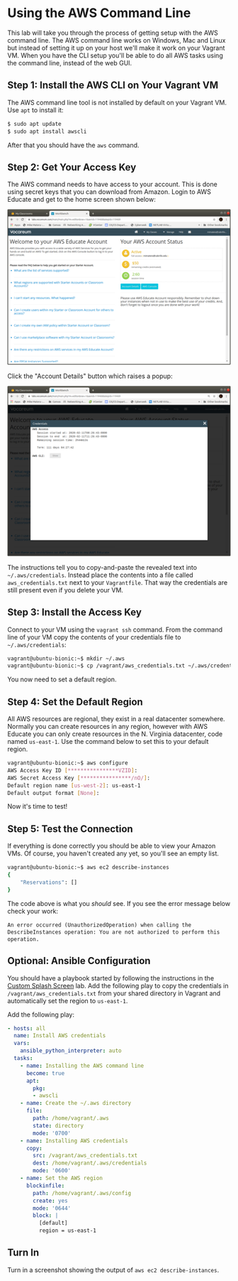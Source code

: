 # Using the AWS Command Line 

This lab will take you through the process of getting setup with the AWS command line. The AWS command line works on Windows, Mac and Linux but instead of setting it up on your host we'll make it work on your Vagrant VM. When you have the CLI setup you'll be able to do all AWS tasks using the command line, instead of the web GUI. 

## Step 1: Install the AWS CLI on Your Vagrant VM 

The AWS command line tool is not installed by default on your Vagrant VM. Use `apt` to install it:

```bash
$ sudo apt update
$ sudo apt install awscli 
``` 

After that you should have the `aws` command.

## Step 2: Get Your Access Key

The AWS command needs to have access to your account. This is done using secret keys that you can download from Amazon. Login to AWS Educate and get to the home screen shown below: 

![AWS Educate home screen](aws_educate_homescreen.png)

Click the "Account Details" button which raises a popup: 

![AWS account details](aws_hidden_credentials.png)

The instructions tell you to copy-and-paste the revealed text into `~/.aws/credentials`. Instead place the contents into a file called `aws_credentials.txt` next to your `Vagrantfile`. That way the credentials are still present even if you delete your VM. 

## Step 3: Install the Access Key 

Connect to your VM using the `vagrant ssh` command. From the command line of your VM copy the contents of your credentials file to `~/.aws/credentials`:

```bash
vagrant@ubuntu-bionic:~$ mkdir ~/.aws
vagrant@ubuntu-bionic:~$ cp /vagrant/aws_credentials.txt ~/.aws/credentials 
```

You now need to set a default region. 

## Step 4: Set the Default Region 

All AWS resources are regional, they exist in a real datacenter somewhere. Normally you can create resources in any region, however with AWS Educate you can only create resources in the N. Virginia datacenter, code named `us-east-1`. Use the command below to set this to your default region.

```bash 
vagrant@ubuntu-bionic:~$ aws configure 
AWS Access Key ID [****************VZID]: 
AWS Secret Access Key [****************/nO/]: 
Default region name [us-west-2]: us-east-1
Default output format [None]: 
```

Now it's time to test! 

## Step 5: Test the Connection 

If everything is done correctly you should be able to view your Amazon VMs. Of course, you haven't created any yet, so you'll see an empty list. 

```bash
vagrant@ubuntu-bionic:~$ aws ec2 describe-instances 
{
    "Reservations": []
}
```

The code above is what you *should* see. If you see the error message below check your work:

```
An error occurred (UnauthorizedOperation) when calling the DescribeInstances operation: You are not authorized to perform this operation.
```

## Optional: Ansible Configuration 

You should have a playbook started by following the instructions in the [Custom Splash Screen](custom_splash_screen) lab. Add the following play to copy the credentials in `/vagrant/aws_credentials.txt` from your shared directory in Vagrant and automatically set the region to `us-east-1`. 

Add the following play:

```yaml 
- hosts: all
  name: Install AWS credentials
  vars:
    ansible_python_interpreter: auto
  tasks:
    - name: Installing the AWS command line
      become: true
      apt:
        pkg:
        - awscli
    - name: Create the ~/.aws directory
      file:
        path: /home/vagrant/.aws
        state: directory
        mode: '0700'        
    - name: Installing AWS credentials 
      copy:
        src: /vagrant/aws_credentials.txt
        dest: /home/vagrant/.aws/credentials
        mode: '0600'
    - name: Set the AWS region
      blockinfile:
        path: /home/vagrant/.aws/config
        create: yes
        mode: '0644'
        block: |
          [default]
          region = us-east-1
```

## Turn In 

Turn in a screenshot showing the output of `aws ec2 describe-instances`.
